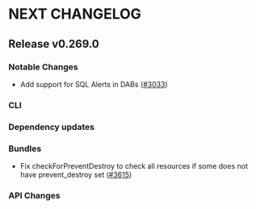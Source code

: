 # NEXT CHANGELOG

## Release v0.269.0

### Notable Changes
* Add support for SQL Alerts in DABs ([#3033](https://github.com/databricks/cli/pull/3033))

### CLI

### Dependency updates

### Bundles
* Fix checkForPreventDestroy to check all resources if some does not have prevent_destroy set ([#3615](https://github.com/databricks/cli/pull/3615))

### API Changes
